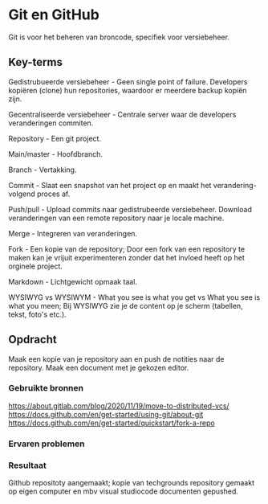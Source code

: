 # Git en GitHub
Git is voor het beheren van broncode, specifiek voor versiebeheer. 

## Key-terms
Gedistrubueerde versiebeheer - Geen single point of failure. Developers kopiëren (clone) hun repositories, waardoor er meerdere backup kopiën zijn. 

Gecentraliseerde versiebeheer - Centrale server waar de developers veranderingen commiten. 

Repository - Een git project. 

Main/master - Hoofdbranch.

Branch - Vertakking.

Commit - Slaat een snapshot van het project op en maakt het verandering-volgend proces af. 

Push/pull - Upload commits naar gedistrubeerde versiebeheer. Download veranderingen van een remote repository naar je locale machine. 

Merge - Integreren van veranderingen. 

Fork - Een kopie van de repository; Door een fork van een repository te maken kan je vrijuit experimenteren zonder dat het invloed heeft op het orginele project. 

Markdown - Lichtgewicht opmaak taal.
 
WYSIWYG vs WYSIWYM - What you see is what you get vs What you see is what you meen; Bij WYSIWYG zie je de content op je scherm (tabellen, tekst, foto's etc.). 

## Opdracht
Maak een kopie van je repository aan en push de notities naar de repository.
Maak een document met je gekozen editor.

### Gebruikte bronnen
https://about.gitlab.com/blog/2020/11/19/move-to-distributed-vcs/
https://docs.github.com/en/get-started/using-git/about-git
https://docs.github.com/en/get-started/quickstart/fork-a-repo

### Ervaren problemen


### Resultaat
Github repositoty aangemaakt; kopie van techgrounds repository gemaakt op eigen computer en mbv visual studiocode documenten gepushed. 

